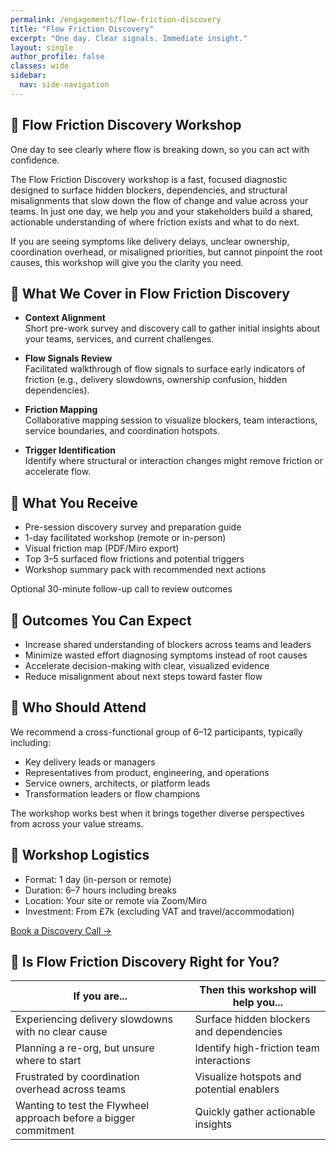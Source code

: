 ```yaml
---
permalink: /engagements/flow-friction-discovery
title: "Flow Friction Discovery"
excerpt: "One day. Clear signals. Immediate insight."
layout: single
author_profile: false
classes: wide
sidebar:
  nav: side-navigation
---
```


## 🧭 Flow Friction Discovery Workshop

One day to see clearly where flow is breaking down, so you can act with confidence.

The Flow Friction Discovery workshop is a fast, focused diagnostic designed to surface hidden blockers, dependencies, and structural misalignments that slow down the flow of change and value across your teams. In just one day, we help you and your stakeholders build a shared, actionable understanding of where friction exists and what to do next.

If you are seeing symptoms like delivery delays, unclear ownership, coordination overhead, or misaligned priorities, but cannot pinpoint the root causes, this workshop will give you the clarity you need.

## 🎯 What We Cover in Flow Friction Discovery

- **Context Alignment**  
  Short pre-work survey and discovery call to gather initial insights about your teams, services, and current challenges.

- **Flow Signals Review**  
  Facilitated walkthrough of flow signals to surface early indicators of friction (e.g., delivery slowdowns, ownership confusion, hidden dependencies).

- **Friction Mapping**  
  Collaborative mapping session to visualize blockers, team interactions, service boundaries, and coordination hotspots.

- **Trigger Identification**  
  Identify where structural or interaction changes might remove friction or accelerate flow.

## 🧰 What You Receive

- Pre-session discovery survey and preparation guide
- 1-day facilitated workshop (remote or in-person)
- Visual friction map (PDF/Miro export)
- Top 3–5 surfaced flow frictions and potential triggers
- Workshop summary pack with recommended next actions

Optional 30-minute follow-up call to review outcomes

## 📝 Outcomes You Can Expect

- Increase shared understanding of blockers across teams and leaders
- Minimize wasted effort diagnosing symptoms instead of root causes
- Accelerate decision-making with clear, visualized evidence
- Reduce misalignment about next steps toward faster flow

## 👥 Who Should Attend

We recommend a cross-functional group of 6–12 participants, typically including:

- Key delivery leads or managers
- Representatives from product, engineering, and operations
- Service owners, architects, or platform leads
- Transformation leaders or flow champions

The workshop works best when it brings together diverse perspectives from across your value streams.

## 📅 Workshop Logistics

- Format: 1 day (in-person or remote)
- Duration: 6–7 hours including breaks
- Location: Your site or remote via Zoom/Miro
- Investment: From £7k (excluding VAT and travel/accommodation)

[Book a Discovery Call →](/contact)

## 📍 Is Flow Friction Discovery Right for You?

| If you are... | Then this workshop will help you... |
| -------------- | --------------------------------- |
| Experiencing delivery slowdowns with no clear cause | Surface hidden blockers and dependencies |
| Planning a re-org, but unsure where to start | Identify high-friction team interactions |
| Frustrated by coordination overhead across teams | Visualize hotspots and potential enablers |
| Wanting to test the Flywheel approach before a bigger commitment | Quickly gather actionable insights |
